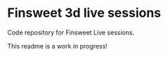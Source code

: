# Finsweet 3d live sessions

Code repository for Finsweet Live sessions.

This readme is a work in progress!
